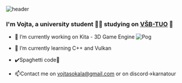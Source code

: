 ![header](https://capsule-render.vercel.app/api?type=waving&color=gradient&customColorList=6&height=300&section=header&text=Welcome%20on%20%my%20profile!&animation=twinkling&fontAlign=40&fontSize=50)
### I'm Vojta, a university student 👨‍💻 studying on [VŠB-TUO](https://www.fei.vsb.cz/cs/index.html) 🚀 
  

- 🔭 I’m currently working on Kita - 3D Game Engine ![Pog](https://cdn.frankerfacez.com/emoticon/210748/1)
  

- 🌱 I’m currently learning C++ and Vulkan  
  

- ✔️Spaghetti code🍝  
  

- 📫Contact me on vojtasokala@gmail.com or on discord->karnatour
 
